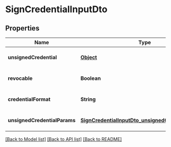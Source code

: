 # SignCredentialInputDto

## Properties

| Name                         | Type                                                                                                      | Description                                                                             | Notes                        |
| ---------------------------- | --------------------------------------------------------------------------------------------------------- | --------------------------------------------------------------------------------------- | ---------------------------- |
| **unsignedCredential**       | [**Object**](.md)                                                                                         | Unsigned Credential. If provided \&quot;unsignedCredentialParams\&quot; is not accepted | [optional] [default to null] |
| **revocable**                | **Boolean**                                                                                               |                                                                                         | [optional] [default to null] |
| **credentialFormat**         | **String**                                                                                                |                                                                                         | [optional] [default to null] |
| **unsignedCredentialParams** | [**SignCredentialInputDto_unsignedCredentialParams**](SignCredentialInputDto_unsignedCredentialParams.md) |                                                                                         | [optional] [default to null] |

[[Back to Model list]](../README.md#documentation-for-models) [[Back to API list]](../README.md#documentation-for-api-endpoints) [[Back to README]](../README.md)
